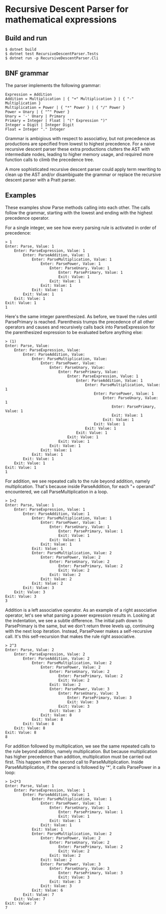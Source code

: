 # Recursive Descent Parser for mathematical expressions

## Build and run

    $ dotnet build
    $ dotnet test RecursiveDescentParser.Tests 
    $ dotnet run -p RecursiveDescentParser.Cli

## BNF grammar

The parser implements the following grammar:

    Expression = Addition
    Addition = Multiplication | { "+" Multiplication } | { "-" Multiplication }
    Multiplication = Power | { "*" Power } | { "/" Power }
    Power = Unary | { "^" Power }
    Unary = '-' Unary | Primary
    Primary = Integer | Float | "(" Expression ")"
    Integer = Digit | Integer Digit
    Float = Integer "." Integer

Grammar is ambigious with respect to associativy, but not precedence as
productions are specified from lowest to highest precedence. For a naive
recursive descent parser these extra productions clutters the AST with
intermediate nodes, leading to higher memory usage, and required more function
calls to climb the precedence tree.

A more sophisticated recursive descent parser could apply term rewriting to
clean up the AST and/or disambiguate the grammar or replace the recursive
descent parser with a Pratt parser.

## Examples

These examples show Parse methods calling into each other. The calls follow the
grammar, starting with the lowest and ending with the highest precedence
operator.

For a single integer, we see how every parsing rule is activated in order of
precedence:

```
> 1
Enter: Parse, Value: 1
    Enter: ParseExpression, Value: 1
        Enter: ParseAddition, Value: 1
            Enter: ParseMultiplication, Value: 1
                Enter: ParsePower, Value: 1
                    Enter: ParseUnary, Value: 1
                        Enter: ParsePrimary, Value: 1
                        Exit: Value: 1
                    Exit: Value: 1
                Exit: Value: 1
            Exit: Value: 1
        Exit: Value: 1
    Exit: Value: 1
Exit: Value: 1
1
```

Here's the same integer parenthesized. As before, we travel the rules until
ParsePrimary is reached. Parenthesis trumps the precedence of all other
operators and causes and recursively calls back into ParseExpression for the
parenthesized expression to be evaluated before anything else:

```
> (1)
Enter: Parse, Value: 
    Enter: ParseExpression, Value: 
        Enter: ParseAddition, Value: 
            Enter: ParseMultiplication, Value: 
                Enter: ParsePower, Value: 
                    Enter: ParseUnary, Value: 
                        Enter: ParsePrimary, Value: 
                            Enter: ParseExpression, Value: 1
                                Enter: ParseAddition, Value: 1
                                    Enter: ParseMultiplication, Value: 1
                                        Enter: ParsePower, Value: 1
                                            Enter: ParseUnary, Value: 1
                                                Enter: ParsePrimary, Value: 1
                                                Exit: Value: 1
                                            Exit: Value: 1
                                        Exit: Value: 1
                                    Exit: Value: 1
                                Exit: Value: 1
                            Exit: Value: 1
                        Exit: Value: 1
                    Exit: Value: 1
                Exit: Value: 1
            Exit: Value: 1
        Exit: Value: 1
    Exit: Value: 1
Exit: Value: 1
1
```

For addition, we see repeated calls to the rule beyond addition, namely
multiplication. That's because inside ParseAddition, for each "+ operand"
encountered, we call ParseMultiplication in a loop.

```
> 1+2
Enter: Parse, Value: 1
    Enter: ParseExpression, Value: 1
        Enter: ParseAddition, Value: 1
            Enter: ParseMultiplication, Value: 1
                Enter: ParsePower, Value: 1
                    Enter: ParseUnary, Value: 1
                        Enter: ParsePrimary, Value: 1
                        Exit: Value: 1
                    Exit: Value: 1
                Exit: Value: 1
            Exit: Value: 1
            Enter: ParseMultiplication, Value: 2
                Enter: ParsePower, Value: 2
                    Enter: ParseUnary, Value: 2
                        Enter: ParsePrimary, Value: 2
                        Exit: Value: 2
                    Exit: Value: 2
                Exit: Value: 2
            Exit: Value: 2
        Exit: Value: 3
    Exit: Value: 3
Exit: Value: 3
3
```

Addition is a left associative operator. As an example of a right associative
operator, let's see what parsing a power expression results in. Looking at the
indentation, we see a subtle difference. The initial path down to ParsePrimary
is the same, but we don't return three levels up, continuing with the next loop
iteration. Instead, ParsePower makes a self-recursive call. It's this
self-recursion that makes the rule right associative.

```
> 2^3
Enter: Parse, Value: 2
    Enter: ParseExpression, Value: 2
        Enter: ParseAddition, Value: 2
            Enter: ParseMultiplication, Value: 2
                Enter: ParsePower, Value: 2
                    Enter: ParseUnary, Value: 2
                        Enter: ParsePrimary, Value: 2
                        Exit: Value: 2
                    Exit: Value: 2
                    Enter: ParsePower, Value: 3
                        Enter: ParseUnary, Value: 3
                            Enter: ParsePrimary, Value: 3
                            Exit: Value: 3
                        Exit: Value: 3
                    Exit: Value: 3
                Exit: Value: 8
            Exit: Value: 8
        Exit: Value: 8
    Exit: Value: 8
Exit: Value: 8
8
```

For addition followed by multiplication, we see the same repeated calls to the
rule beyond addition, namely multiplication. But because multiplication has
higher precedence than addition, multiplication must be carried out first. This
happen with the second call to ParseMultiplication. Inside ParseMultiplication,
if the operand is followed by '*', it calls ParsePower in a loop:

```
> 1+2*3
Enter: Parse, Value: 1
    Enter: ParseExpression, Value: 1
        Enter: ParseAddition, Value: 1
            Enter: ParseMultiplication, Value: 1
                Enter: ParsePower, Value: 1
                    Enter: ParseUnary, Value: 1
                        Enter: ParsePrimary, Value: 1
                        Exit: Value: 1
                    Exit: Value: 1
                Exit: Value: 1
            Exit: Value: 1
            Enter: ParseMultiplication, Value: 2
                Enter: ParsePower, Value: 2
                    Enter: ParseUnary, Value: 2
                        Enter: ParsePrimary, Value: 2
                        Exit: Value: 2
                    Exit: Value: 2
                Exit: Value: 2
                Enter: ParsePower, Value: 3
                    Enter: ParseUnary, Value: 3
                        Enter: ParsePrimary, Value: 3
                        Exit: Value: 3
                    Exit: Value: 3
                Exit: Value: 3
            Exit: Value: 6
        Exit: Value: 7
    Exit: Value: 7
Exit: Value: 7
7
```